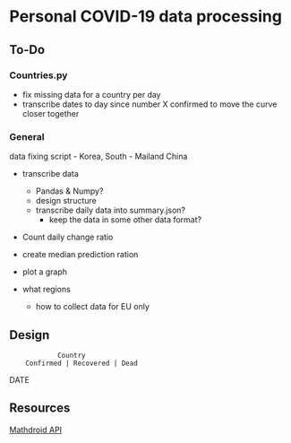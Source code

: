 # Personal COVID-19 data processing
## To-Do
### Countries.py
- fix missing data for a country per day
- transcribe dates to day since number X confirmed to move the curve closer together
### General
data fixing script
	- Korea, South
	- Mailand China
- transcribe data
	- Pandas & Numpy?
	- design structure
	- transcribe daily data into summary.json?
		- keep the data in some other data format?
	
- Count daily change ratio
- create median prediction ration
- plot a graph

- what regions
	- how to collect data for EU only

## Design
				Country
		Confirmed | Recovered | Dead
DATE
## Resources
[Mathdroid API](https://github.com/mathdroid/covid-19-api)